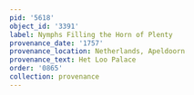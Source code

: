 ```yaml
---
pid: '5618'
object_id: '3391'
label: Nymphs Filling the Horn of Plenty
provenance_date: '1757'
provenance_location: Netherlands, Apeldoorn
provenance_text: Het Loo Palace
order: '0865'
collection: provenance
---
```


